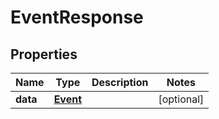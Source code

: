 
# EventResponse

## Properties
Name | Type | Description | Notes
------------ | ------------- | ------------- | -------------
**data** | [**Event**](Event.md) |  |  [optional]



